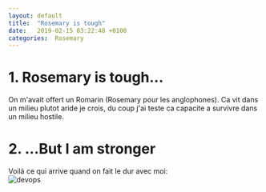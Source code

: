 ```yaml
---
layout: default
title:  "Rosemary is tough"
date:   2019-02-15 03:22:48 +0100
categories:  Rosemary
---
```



# 1.  Rosemary is tough...

On m'avait offert un Romarin (Rosemary pour les anglophones). Ca vit dans un milieu plutot aride je crois, du coup j'ai teste ca capacite a survivre dans un milieu hostile.  

# 2.  ...But I am stronger

Voilà ce qui arrive quand on fait le dur avec moi:  
![devops](/assets/img/romarin.jpg "romarin")
